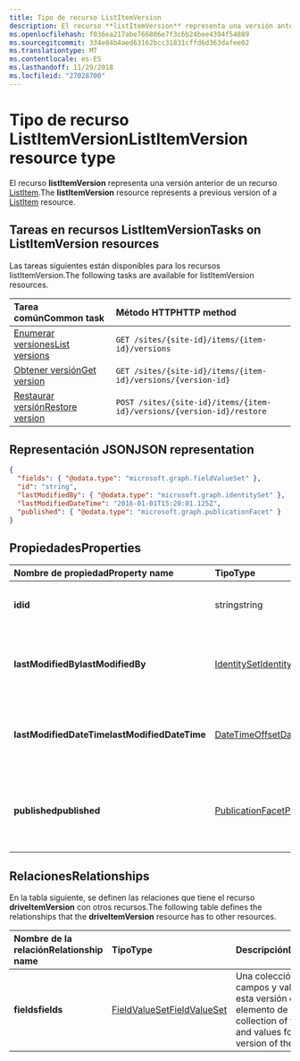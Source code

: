 ```yaml
---
title: Tipo de recurso ListItemVersion
description: El recurso **listItemVersion** representa una versión anterior de un recurso ListItem.
ms.openlocfilehash: f036ea217abe766806e7f3c6b24bee4394f54889
ms.sourcegitcommit: 334e84b4aed63162bcc31831cffd6d363dafee02
ms.translationtype: MT
ms.contentlocale: es-ES
ms.lasthandoff: 11/29/2018
ms.locfileid: "27028700"
---
```

# <a name="listitemversion-resource-type"></a><span data-ttu-id="a9928-103">Tipo de recurso ListItemVersion</span><span class="sxs-lookup"><span data-stu-id="a9928-103">ListItemVersion resource type</span></span>

<span data-ttu-id="a9928-104">El recurso **listItemVersion** representa una versión anterior de un recurso [ListItem](listitem.md).</span><span class="sxs-lookup"><span data-stu-id="a9928-104">The **listItemVersion** resource represents a previous version of a [ListItem](listitem.md) resource.</span></span>

## <a name="tasks-on-listitemversion-resources"></a><span data-ttu-id="a9928-105">Tareas en recursos ListItemVersion</span><span class="sxs-lookup"><span data-stu-id="a9928-105">Tasks on ListItemVersion resources</span></span>

<span data-ttu-id="a9928-106">Las tareas siguientes están disponibles para los recursos listItemVersion.</span><span class="sxs-lookup"><span data-stu-id="a9928-106">The following tasks are available for listItemVersion resources.</span></span>

|            <span data-ttu-id="a9928-107">Tarea común</span><span class="sxs-lookup"><span data-stu-id="a9928-107">Common task</span></span>             |         <span data-ttu-id="a9928-108">Método HTTP</span><span class="sxs-lookup"><span data-stu-id="a9928-108">HTTP method</span></span>         |
| :--------------------------------- | :-------------------------- |
| <span data-ttu-id="a9928-109">[Enumerar versiones][version-list]</span><span class="sxs-lookup"><span data-stu-id="a9928-109">[List versions][version-list]</span></span>      | `GET /sites/{site-id}/items/{item-id}/versions`  |
| <span data-ttu-id="a9928-110">[Obtener versión][version-get]</span><span class="sxs-lookup"><span data-stu-id="a9928-110">[Get version][version-get]</span></span>         | `GET /sites/{site-id}/items/{item-id}/versions/{version-id}`     |
| <span data-ttu-id="a9928-111">[Restaurar versión][version-restore]</span><span class="sxs-lookup"><span data-stu-id="a9928-111">[Restore version][version-restore]</span></span> | `POST /sites/{site-id}/items/{item-id}/versions/{version-id}/restore` |

[version-list]: ../api/listitem-list-versions.md
[version-get]: ../api/listitemversion-get.md
[version-restore]: ../api/listitemversion-restore.md


## <a name="json-representation"></a><span data-ttu-id="a9928-112">Representación JSON</span><span class="sxs-lookup"><span data-stu-id="a9928-112">JSON representation</span></span>

<!--{
  "blockType": "resource",
  "baseType": "microsoft.graph.baseItemVersion",
  "@odata.type": "microsoft.graph.listItemVersion",
  "@type.aka": "oneDrive.baseItemVersion"
}-->

```json
{
  "fields": { "@odata.type": "microsoft.graph.fieldValueSet" },
  "id": "string",
  "lastModifiedBy": { "@odata.type": "microsoft.graph.identitySet" },
  "lastModifiedDateTime": "2016-01-01T15:20:01.125Z",
  "published": { "@odata.type": "microsoft.graph.publicationFacet" }
}
```

## <a name="properties"></a><span data-ttu-id="a9928-113">Propiedades</span><span class="sxs-lookup"><span data-stu-id="a9928-113">Properties</span></span>

|      <span data-ttu-id="a9928-114">Nombre de propiedad</span><span class="sxs-lookup"><span data-stu-id="a9928-114">Property name</span></span>       |                         <span data-ttu-id="a9928-115">Tipo</span><span class="sxs-lookup"><span data-stu-id="a9928-115">Type</span></span>                         |                               <span data-ttu-id="a9928-116">Descripción</span><span class="sxs-lookup"><span data-stu-id="a9928-116">Description</span></span>                               |
| :----------------------- | :--------------------------------------------------- | :---------------------------------------------------------------------- |
| <span data-ttu-id="a9928-117">**id**</span><span class="sxs-lookup"><span data-stu-id="a9928-117">**id**</span></span>                   | <span data-ttu-id="a9928-118">string</span><span class="sxs-lookup"><span data-stu-id="a9928-118">string</span></span>                                               | <span data-ttu-id="a9928-119">El identificador de la versión.</span><span class="sxs-lookup"><span data-stu-id="a9928-119">The ID of the version.</span></span> <span data-ttu-id="a9928-120">Solo lectura.</span><span class="sxs-lookup"><span data-stu-id="a9928-120">Read-only.</span></span>                                       |
| <span data-ttu-id="a9928-121">**lastModifiedBy**</span><span class="sxs-lookup"><span data-stu-id="a9928-121">**lastModifiedBy**</span></span>       | [<span data-ttu-id="a9928-122">IdentitySet</span><span class="sxs-lookup"><span data-stu-id="a9928-122">IdentitySet</span></span>](../resources/identityset.md)           | <span data-ttu-id="a9928-123">Identidad del usuario que modificó por última vez la versión.</span><span class="sxs-lookup"><span data-stu-id="a9928-123">Identity of the user which last modified the version.</span></span> <span data-ttu-id="a9928-124">Solo lectura.</span><span class="sxs-lookup"><span data-stu-id="a9928-124">Read-only.</span></span>        |
| <span data-ttu-id="a9928-125">**lastModifiedDateTime**</span><span class="sxs-lookup"><span data-stu-id="a9928-125">**lastModifiedDateTime**</span></span> | [<span data-ttu-id="a9928-126">DateTimeOffset</span><span class="sxs-lookup"><span data-stu-id="a9928-126">DateTimeOffset</span></span>](../resources/timestamp.md)          | <span data-ttu-id="a9928-127">Fecha y hora de la última modificación de la versión.</span><span class="sxs-lookup"><span data-stu-id="a9928-127">Date and time the version was last modified.</span></span> <span data-ttu-id="a9928-128">Solo lectura.</span><span class="sxs-lookup"><span data-stu-id="a9928-128">Read-only.</span></span>                 |
| <span data-ttu-id="a9928-129">**published**</span><span class="sxs-lookup"><span data-stu-id="a9928-129">**published**</span></span>            | [<span data-ttu-id="a9928-130">PublicationFacet</span><span class="sxs-lookup"><span data-stu-id="a9928-130">PublicationFacet</span></span>](../resources/publicationfacet.md) | <span data-ttu-id="a9928-131">Indica el estado de publicación de esta versión concreta.</span><span class="sxs-lookup"><span data-stu-id="a9928-131">Indicates the publication status of this particular version.</span></span> <span data-ttu-id="a9928-132">Solo lectura.</span><span class="sxs-lookup"><span data-stu-id="a9928-132">Read-only.</span></span> |


## <a name="relationships"></a><span data-ttu-id="a9928-133">Relaciones</span><span class="sxs-lookup"><span data-stu-id="a9928-133">Relationships</span></span>

<span data-ttu-id="a9928-134">En la tabla siguiente, se definen las relaciones que tiene el recurso **driveItemVersion** con otros recursos.</span><span class="sxs-lookup"><span data-stu-id="a9928-134">The following table defines the relationships that the **driveItemVersion** resource has to other resources.</span></span>

| <span data-ttu-id="a9928-135">Nombre de la relación</span><span class="sxs-lookup"><span data-stu-id="a9928-135">Relationship name</span></span> |                      <span data-ttu-id="a9928-136">Tipo</span><span class="sxs-lookup"><span data-stu-id="a9928-136">Type</span></span>                      |                               <span data-ttu-id="a9928-137">Descripción</span><span class="sxs-lookup"><span data-stu-id="a9928-137">Description</span></span>                                |
| :---------------- | :--------------------------------------------- | :----------------------------------------------------------------------- |
| <span data-ttu-id="a9928-138">**fields**</span><span class="sxs-lookup"><span data-stu-id="a9928-138">**fields**</span></span>        | [<span data-ttu-id="a9928-139">FieldValueSet</span><span class="sxs-lookup"><span data-stu-id="a9928-139">FieldValueSet</span></span>](../resources/fieldvalueset.md) | <span data-ttu-id="a9928-140">Una colección de los campos y valores para esta versión del elemento de lista.</span><span class="sxs-lookup"><span data-stu-id="a9928-140">A collection of the fields and values for this version of the list item.</span></span> |


<!-- {
  "type": "#page.annotation",
  "description": "The version facet provides information about the properties of a file version.",
  "keywords": "version,versions,version-history,history",
  "section": "documentation",
  "tocPath": "Facets/Version"
} -->
